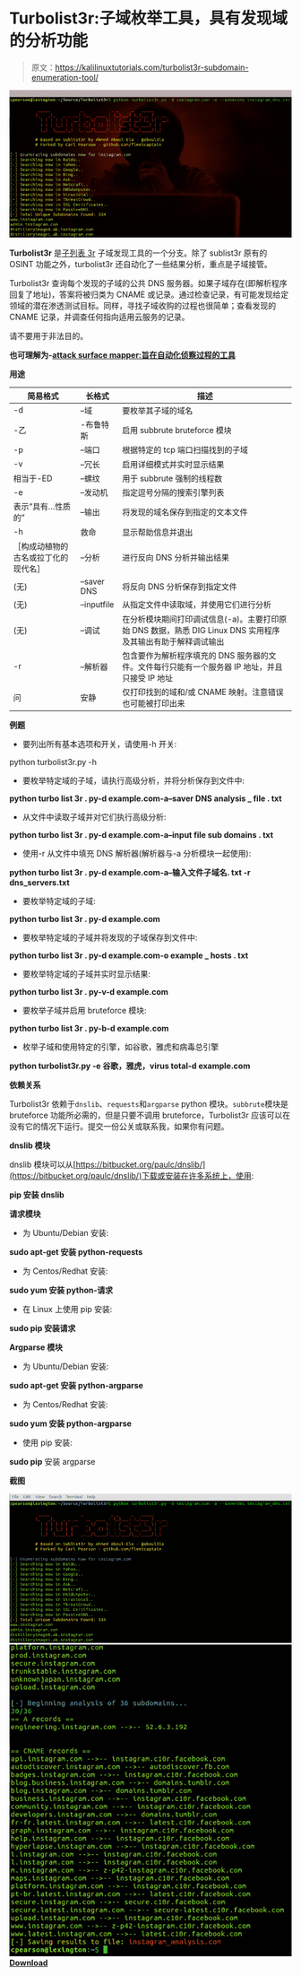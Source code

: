 # Turbolist3r:子域枚举工具，具有发现域的分析功能

> 原文：<https://kalilinuxtutorials.com/turbolist3r-subdomain-enumeration-tool/>

[![Turbolist3r : Subdomain Enumeration Tool With Analysis Features For Discovered Domains](img/74f68b495dae23b7e5a312ca588a13b8.png "Turbolist3r : Subdomain Enumeration Tool With Analysis Features For Discovered Domains")](https://1.bp.blogspot.com/-Is5krnt6JAw/XhCZmjthtqI/AAAAAAAAEPQ/1OM090kP9kMyPfvxpy-O9SSN2SAlmW2PwCLcBGAsYHQ/s1600/Turbolist3r-1%25281%2529.png)

**Turbolist3r** 是[子列表 3r](https://github.com/aboul3la/sublist3r) 子域发现工具的一个分支。除了 sublist3r 原有的 OSINT 功能之外，turbolist3r 还自动化了一些结果分析，重点是子域接管。

Turbolist3r 查询每个发现的子域的公共 DNS 服务器。如果子域存在(即解析程序回复了地址)，答案将被归类为 CNAME 或记录。通过检查记录，有可能发现给定领域的潜在渗透测试目标。同样，寻找子域收购的过程也很简单；查看发现的 CNAME 记录，并调查任何指向适用云服务的记录。

请不要用于非法目的。

**也可理解为-[attack surface mapper:旨在自动化侦察过程的工具](https://kalilinuxtutorials.com/attacksurfacemapper/)**

**用途**

| 简易格式 | 长格式 | 描述 |
| --- | --- | --- |
| -d | –域 | 要枚举其子域的域名 |
| -乙 | -布鲁特斯 | 启用 subbrute bruteforce 模块 |
| -p | –端口 | 根据特定的 tcp 端口扫描找到的子域 |
| -v | –冗长 | 启用详细模式并实时显示结果 |
| 相当于-ED | –螺纹 | 用于 subbrute 强制的线程数 |
| -e | –发动机 | 指定逗号分隔的搜索引擎列表 |
| 表示“具有…性质的” | –输出 | 将发现的域名保存到指定的文本文件 |
| -h | 救命 | 显示帮助信息并退出 |
| ［构成动植物的古名或拉丁化的现代名］ | –分析 | 进行反向 DNS 分析并输出结果 |
| (无) | –saver DNS | 将反向 DNS 分析保存到指定文件 |
| (无) | –inputfile | 从指定文件中读取域，并使用它们进行分析 |
| (无) | –调试 | 在分析模块期间打印调试信息(-a)。主要打印原始 DNS 数据，熟悉 DIG Linux DNS 实用程序及其输出有助于解释调试输出 |
| -r | –解析器 | 包含要作为解析程序填充的 DNS 服务器的文件。文件每行只能有一个服务器 IP 地址，并且只接受 IP 地址 |
| 问 | 安静 | 仅打印找到的域和/或 CNAME 映射。注意错误也可能被打印出来 |

**例题**

*   要列出所有基本选项和开关，请使用-h 开关:

python turbolist3r.py -h

*   要枚举特定域的子域，请执行高级分析，并将分析保存到文件中:

**python turbo list 3r . py-d example.com-a–saver DNS analysis _ file . txt**

*   从文件中读取子域并对它们执行高级分析:

**python turbo list 3r . py-d example.com-a–input file sub domains . txt**

*   使用-r 从文件中填充 DNS 解析器(解析器与-a 分析模块一起使用):

**python turbo list 3r . py-d example.com-a–输入文件子域名. txt -r dns_servers.txt**

*   要枚举特定域的子域:

**python turbo list 3r . py-d example.com**

*   要枚举特定域的子域并将发现的子域保存到文件中:

**python turbo list 3r . py-d example.com-o example _ hosts . txt**

*   要枚举特定域的子域并实时显示结果:

**python turbo list 3r . py-v-d example.com**

*   要枚举子域并启用 bruteforce 模块:

**python turbo list 3r . py-b-d example.com**

*   枚举子域和使用特定的引擎，如谷歌，雅虎和病毒总引擎

**python turbolist3r.py -e 谷歌，雅虎，virus total-d example.com**

**依赖关系**

Turbolist3r 依赖于`dnslib`、`requests`和`argparse` python 模块。`subbrute`模块是 bruteforce 功能所必需的，但是只要不调用 bruteforce，Turbolist3r 应该可以在没有它的情况下运行。提交一份公关或联系我，如果你有问题。

**dnslib 模块**

dnslib 模块可以从[https://bitbucket.org/paulc/dnslib/](https://bitbucket.org/paulc/dnslib/)下载或安装在许多系统上，使用:

**pip 安装 dnslib**

**请求模块**

*   为 Ubuntu/Debian 安装:

**sudo apt-get 安装 python-requests**

*   为 Centos/Redhat 安装:

**sudo yum 安装 python-请求**

*   在 Linux 上使用 pip 安装:

**sudo pip 安装请求**

**Argparse 模块**

*   为 Ubuntu/Debian 安装:

**sudo apt-get 安装 python-argparse**

*   为 Centos/Redhat 安装:

**sudo yum 安装 python-argparse**

*   使用 pip 安装:

**sudo pip**
安装 argparse

**截图**

![](img/f0e9eaaa385a172d27a1e62fafeed04d.png)![](img/41357ce69fb692a64b3bcee3f0c53955.png)[**Download**](https://github.com/fleetcaptain/Turbolist3r)